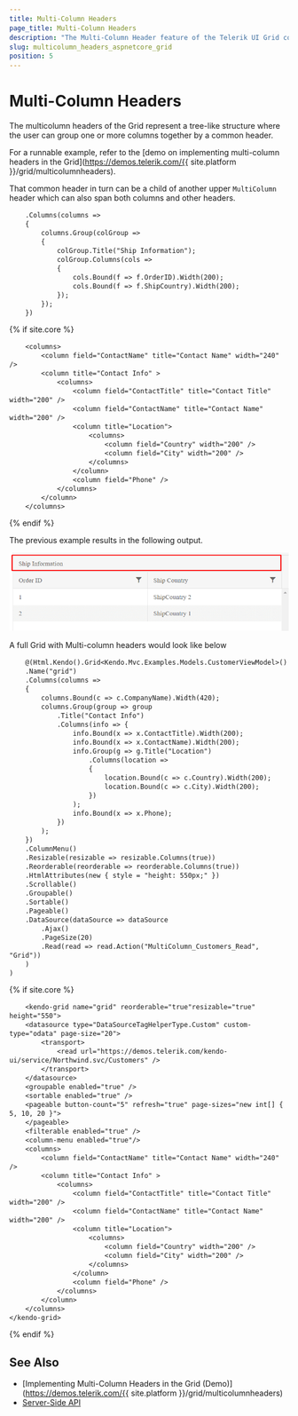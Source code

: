 ```yaml
---
title: Multi-Column Headers
page_title: Multi-Column Headers
description: "The Multi-Column Header feature of the Telerik UI Grid component for {{ site.framework }} allows you to group one or more columns under a common higher-level header."
slug: multicolumn_headers_aspnetcore_grid
position: 5
---
```


# Multi-Column Headers

The multicolumn headers of the Grid represent a tree-like structure where the user can group one or more columns together by a common header.

For a runnable example, refer to the [demo on implementing multi-column headers in the Grid](https://demos.telerik.com/{{ site.platform }}/grid/multicolumnheaders).

That common header in turn can be a child of another upper `MultiColumn` header which can also span both columns and other headers.

```HtmlHelper
    .Columns(columns =>
    {
        columns.Group(colGroup =>
        {
            colGroup.Title("Ship Information");
            colGroup.Columns(cols =>
            {
                cols.Bound(f => f.OrderID).Width(200);
                cols.Bound(f => f.ShipCountry).Width(200);
            });
        });
    })
```
{% if site.core %}
```TagHelper
    <columns>
        <column field="ContactName" title="Contact Name" width="240" />
        <column title="Contact Info" >
            <columns>
                <column field="ContactTitle" title="Contact Title" width="200" />
                <column field="ContactName" title="Contact Name" width="200" />
                <column title="Location">
                    <columns>
                        <column field="Country" width="200" />
                        <column field="City" width="200" />
                    </columns>
                </column>
                <column field="Phone" />
            </columns>
        </column>
    </columns>
```
{% endif %}

The previous example results in the following output.

![{{ site.product_short }} A Telerik UI Grid component for {{ site.framework }} with a column group](colgroup.png)

A full Grid with Multi-column headers would look like below

```HtmlHelper
    @(Html.Kendo().Grid<Kendo.Mvc.Examples.Models.CustomerViewModel>()
    .Name("grid")
    .Columns(columns =>
    {
        columns.Bound(c => c.CompanyName).Width(420);
        columns.Group(group => group
            .Title("Contact Info")
            .Columns(info => {
                info.Bound(x => x.ContactTitle).Width(200);
                info.Bound(x => x.ContactName).Width(200);
                info.Group(g => g.Title("Location")
                    .Columns(location =>
                    {
                        location.Bound(c => c.Country).Width(200);
                        location.Bound(c => c.City).Width(200);
                    })
                );
                info.Bound(x => x.Phone);
            })
        );
    })
    .ColumnMenu()
    .Resizable(resizable => resizable.Columns(true))
    .Reorderable(reorderable => reorderable.Columns(true))
    .HtmlAttributes(new { style = "height: 550px;" })
    .Scrollable()
    .Groupable()
    .Sortable()
    .Pageable()
    .DataSource(dataSource => dataSource
        .Ajax()
        .PageSize(20)
        .Read(read => read.Action("MultiColumn_Customers_Read", "Grid"))
    )
)
```
{% if site.core %}
```TagHelper
    <kendo-grid name="grid" reorderable="true"resizable="true" height="550">
    <datasource type="DataSourceTagHelperType.Custom" custom-type="odata" page-size="20">
        <transport>
            <read url="https://demos.telerik.com/kendo-ui/service/Northwind.svc/Customers" />
        </transport>
    </datasource>
    <groupable enabled="true" />
    <sortable enabled="true" />
    <pageable button-count="5" refresh="true" page-sizes="new int[] { 5, 10, 20 }">
    </pageable>
    <filterable enabled="true" />
    <column-menu enabled="true"/>
    <columns>
        <column field="ContactName" title="Contact Name" width="240" />
        <column title="Contact Info" >
            <columns>
                <column field="ContactTitle" title="Contact Title" width="200" />
                <column field="ContactName" title="Contact Name" width="200" />
                <column title="Location">
                    <columns>
                        <column field="Country" width="200" />
                        <column field="City" width="200" />
                    </columns>
                </column>
                <column field="Phone" />
            </columns>
        </column>
    </columns>
</kendo-grid>
```
{% endif %}

## See Also

* [Implementing Multi-Column Headers in the Grid (Demo)](https://demos.telerik.com/{{ site.platform }}/grid/multicolumnheaders)
* [Server-Side API](/api/grid)
